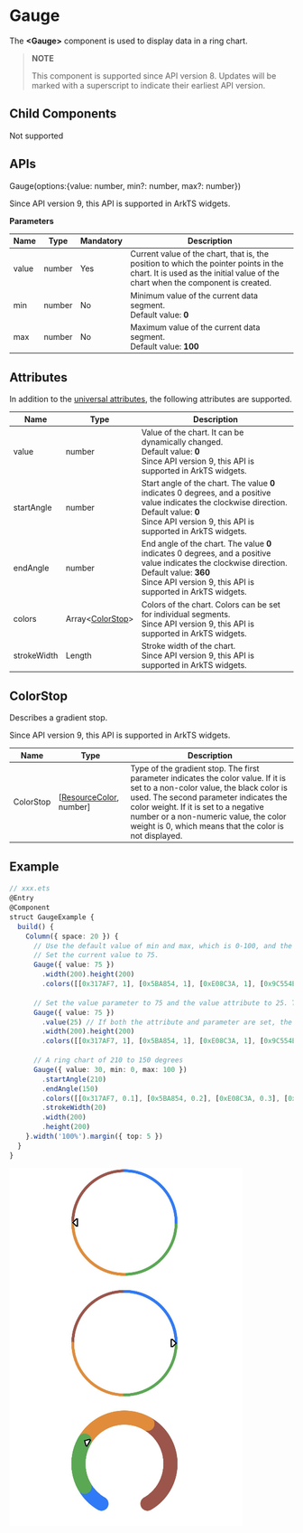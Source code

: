 # Gauge

The **\<Gauge>** component is used to display data in a ring chart.


>  **NOTE**
>
>  This component is supported since API version 8. Updates will be marked with a superscript to indicate their earliest API version.


## Child Components

Not supported


## APIs

Gauge(options:{value: number, min?: number, max?: number})

Since API version 9, this API is supported in ArkTS widgets.

**Parameters**

| Name| Type| Mandatory| Description|
| -------- | -------- | -------- | -------- |
| value | number | Yes| Current value of the chart, that is, the position to which the pointer points in the chart. It is used as the initial value of the chart when the component is created.|
| min | number | No| Minimum value of the current data segment.<br>Default value: **0**|
| max | number | No| Maximum value of the current data segment.<br>Default value: **100**|

## Attributes

In addition to the [universal attributes](ts-universal-attributes-size.md), the following attributes are supported.

| Name| Type| Description|
| -------- | -------- | -------- |
| value | number | Value of the chart. It can be dynamically changed.<br>Default value: **0**<br>Since API version 9, this API is supported in ArkTS widgets.|
| startAngle | number | Start angle of the chart. The value **0** indicates 0 degrees, and a positive value indicates the clockwise direction.<br>Default value: **0**<br>Since API version 9, this API is supported in ArkTS widgets.|
| endAngle | number | End angle of the chart. The value **0** indicates 0 degrees, and a positive value indicates the clockwise direction.<br>Default value: **360**<br>Since API version 9, this API is supported in ArkTS widgets.|
| colors | Array&lt;[ColorStop](#colorstop)&gt; | Colors of the chart. Colors can be set for individual segments.<br>Since API version 9, this API is supported in ArkTS widgets.|
| strokeWidth | Length | Stroke width of the chart.<br>Since API version 9, this API is supported in ArkTS widgets.|

## ColorStop

Describes a gradient stop.

Since API version 9, this API is supported in ArkTS widgets.

| Name     | Type            | Description                                                        |
| --------- | -------------------- | ------------------------------------------------------------ |
| ColorStop | [[ResourceColor](ts-types.md#resourcecolor), number] | Type of the gradient stop. The first parameter indicates the color value. If it is set to a non-color value, the black color is used. The second parameter indicates the color weight. If it is set to a negative number or a non-numeric value, the color weight is 0, which means that the color is not displayed.|


## Example


```ts
// xxx.ets
@Entry
@Component
struct GaugeExample {
  build() {
    Column({ space: 20 }) {
      // Use the default value of min and max, which is 0-100, and the default values of startAngle and endAngle, which are 0 and 360, respectively.
      // Set the current value to 75.
      Gauge({ value: 75 })
        .width(200).height(200)
        .colors([[0x317AF7, 1], [0x5BA854, 1], [0xE08C3A, 1], [0x9C554B, 1]])
      
      // Set the value parameter to 75 and the value attribute to 25. The attribute setting is used.
      Gauge({ value: 75 })
        .value(25) // If both the attribute and parameter are set, the parameter setting is used.
        .width(200).height(200)
        .colors([[0x317AF7, 1], [0x5BA854, 1], [0xE08C3A, 1], [0x9C554B, 1]])
      
      // A ring chart of 210 to 150 degrees
      Gauge({ value: 30, min: 0, max: 100 })
        .startAngle(210)
        .endAngle(150)
        .colors([[0x317AF7, 0.1], [0x5BA854, 0.2], [0xE08C3A, 0.3], [0x9C554B, 0.4]])
        .strokeWidth(20)
        .width(200)
        .height(200)
    }.width('100%').margin({ top: 5 })
  }
}
```

![gauge](figures/gauge-image.png)
